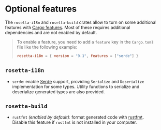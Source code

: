 # Optional features

The `rosetta-i18n` and `rosetta-build` crates allow to turn on some additional features with [Cargo features](https://doc.rust-lang.org/cargo/reference/features.html).
Most of these requires additional dependencies and are not enabled by default.

> To enable a feature, you need to add a `feature` key in the `Cargo.toml` file like the following example:
>
> ```toml
> rosetta-i18n = { version = "0.1", features = ["serde"] }
> ``` 

## `rosetta-i18n`

- `serde`: enable [Serde](https://serde.rs/) support, providing `Serialize` and `Deserialize` implementation for some types. Utility functions to serialize and deserialize
generated types are also provided.

## `rosetta-build`

- `rustfmt` *(enabled by default)*: format generated code with [rustfmt](https://github.com/rust-lang/rustfmt). Disable this feature if `rustfmt` is not installed in your computer.
